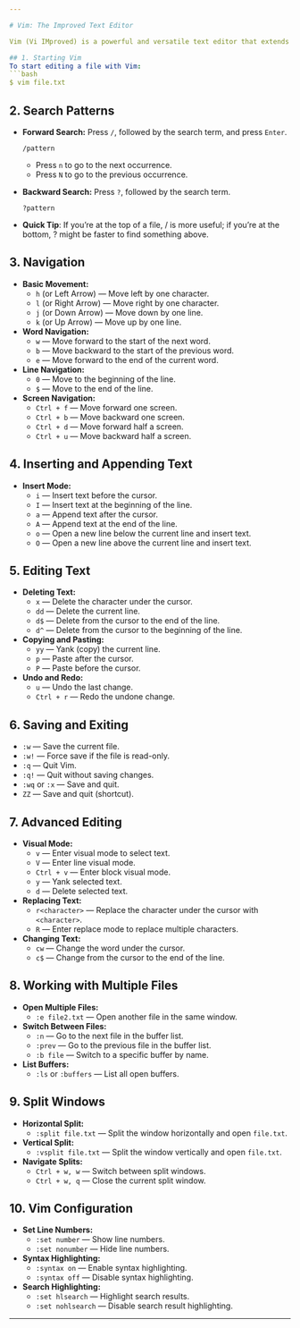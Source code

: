 ```yaml
---

# Vim: The Improved Text Editor

Vim (Vi IMproved) is a powerful and versatile text editor that extends the capabilities of the original `vi` editor. Here’s a detailed guide to some essential Vim features and commands.

## 1. Starting Vim
To start editing a file with Vim:
```bash
$ vim file.txt
```

## 2. Search Patterns
- **Forward Search:** Press `/`, followed by the search term, and press `Enter`.
  ```vim
  /pattern
  ```
  - Press `n` to go to the next occurrence.
  - Press `N` to go to the previous occurrence.
- **Backward Search:** Press `?`, followed by the search term.
  ```vim
  ?pattern
  ```

- **Quick Tip**: If you’re at the top of a file, / is more useful; if you’re at the bottom, ? might be faster to find something above.

## 3. Navigation
- **Basic Movement:**
  - `h` (or Left Arrow) — Move left by one character.
  - `l` (or Right Arrow) — Move right by one character.
  - `j` (or Down Arrow) — Move down by one line.
  - `k` (or Up Arrow) — Move up by one line.
- **Word Navigation:**
  - `w` — Move forward to the start of the next word.
  - `b` — Move backward to the start of the previous word.
  - `e` — Move forward to the end of the current word.
- **Line Navigation:**
  - `0` — Move to the beginning of the line.
  - `$` — Move to the end of the line.
- **Screen Navigation:**
  - `Ctrl + f` — Move forward one screen.
  - `Ctrl + b` — Move backward one screen.
  - `Ctrl + d` — Move forward half a screen.
  - `Ctrl + u` — Move backward half a screen.

## 4. Inserting and Appending Text
- **Insert Mode:**
  - `i` — Insert text before the cursor.
  - `I` — Insert text at the beginning of the line.
  - `a` — Append text after the cursor.
  - `A` — Append text at the end of the line.
  - `o` — Open a new line below the current line and insert text.
  - `O` — Open a new line above the current line and insert text.

## 5. Editing Text
- **Deleting Text:**
  - `x` — Delete the character under the cursor.
  - `dd` — Delete the current line.
  - `d$` — Delete from the cursor to the end of the line.
  - `d^` — Delete from the cursor to the beginning of the line.
- **Copying and Pasting:**
  - `yy` — Yank (copy) the current line.
  - `p` — Paste after the cursor.
  - `P` — Paste before the cursor.
- **Undo and Redo:**
  - `u` — Undo the last change.
  - `Ctrl + r` — Redo the undone change.

## 6. Saving and Exiting
- `:w` — Save the current file.
- `:w!` — Force save if the file is read-only.
- `:q` — Quit Vim.
- `:q!` — Quit without saving changes.
- `:wq` or `:x` — Save and quit.
- `ZZ` — Save and quit (shortcut).

## 7. Advanced Editing
- **Visual Mode:**
  - `v` — Enter visual mode to select text.
  - `V` — Enter line visual mode.
  - `Ctrl + v` — Enter block visual mode.
  - `y` — Yank selected text.
  - `d` — Delete selected text.
- **Replacing Text:**
  - `r<character>` — Replace the character under the cursor with `<character>`.
  - `R` — Enter replace mode to replace multiple characters.
- **Changing Text:**
  - `cw` — Change the word under the cursor.
  - `c$` — Change from the cursor to the end of the line.

## 8. Working with Multiple Files
- **Open Multiple Files:**
  - `:e file2.txt` — Open another file in the same window.
- **Switch Between Files:**
  - `:n` — Go to the next file in the buffer list.
  - `:prev` — Go to the previous file in the buffer list.
  - `:b file` — Switch to a specific buffer by name.
- **List Buffers:**
  - `:ls` or `:buffers` — List all open buffers.

## 9. Split Windows
- **Horizontal Split:**
  - `:split file.txt` — Split the window horizontally and open `file.txt`.
- **Vertical Split:**
  - `:vsplit file.txt` — Split the window vertically and open `file.txt`.
- **Navigate Splits:**
  - `Ctrl + w, w` — Switch between split windows.
  - `Ctrl + w, q` — Close the current split window.

## 10. Vim Configuration
- **Set Line Numbers:**
  - `:set number` — Show line numbers.
  - `:set nonumber` — Hide line numbers.
- **Syntax Highlighting:**
  - `:syntax on` — Enable syntax highlighting.
  - `:syntax off` — Disable syntax highlighting.
- **Search Highlighting:**
  - `:set hlsearch` — Highlight search results.
  - `:set nohlsearch` — Disable search result highlighting.

---
```

